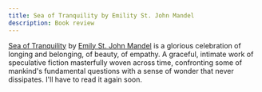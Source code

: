 ```yaml
---
title: Sea of Tranquility by Emility St. John Mandel
description: Book review
---
```


[Sea of Tranquility][1] by [Emily St. John Mandel][2] is a glorious celebration
of longing and belonging, of beauty, of empathy. A graceful, intimate work of 
speculative fiction masterfully woven across time, confronting some of mankind's
fundamental questions with a sense of wonder that never dissipates. I'll have to 
read it again soon.

[1]: https://openlibrary.org/works/OL24731706W/Sea_of_Tranquility
[2]: https://www.emilymandel.com
